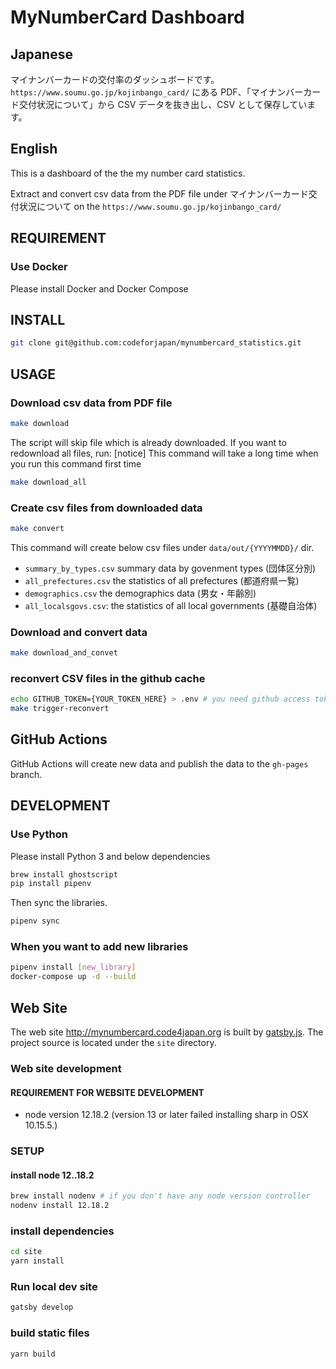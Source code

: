 # MyNumberCard Dashboard

## Japanese

マイナンバーカードの交付率のダッシュボードです。
`https://www.soumu.go.jp/kojinbango_card/` にある PDF、「マイナンバーカード交付状況について」から CSV データを抜き出し、CSV として保存しています。

## English

This is a dashboard of the the my number card statistics.

Extract and convert csv data from the PDF file under マイナンバーカード交付状況について on the `https://www.soumu.go.jp/kojinbango_card/`

## REQUIREMENT

### Use Docker

Please install Docker and Docker Compose

## INSTALL

```bash
git clone git@github.com:codeforjapan/mynumbercard_statistics.git
```

## USAGE

### Download csv data from PDF file

```bash
make download
```

The script will skip file which is already downloaded. If you want to redownload all files, run:
[notice] This command will take a long time when you run this command first time

```bash
make download_all
```

### Create csv files from downloaded data

```bash
make convert
```

This command will create below csv files under `data/out/{YYYYMMDD}/` dir.

- `summary_by_types.csv` summary data by govenment types (団体区分別)
- `all_prefectures.csv` the statistics of all prefectures (都道府県一覧)
- `demographics.csv` the demographics data (男女・年齢別)
- `all_localsgovs.csv`: the statistics of all local governments (基礎自治体)

### Download and convert data

```bash
make download_and_convet
```

### reconvert CSV files in the github cache

```bash
echo GITHUB_TOKEN={YOUR_TOKEN_HERE} > .env # you need github access token for trigger action event
make trigger-reconvert
```

## GitHub Actions

GitHub Actions will create new data and publish the data to the `gh-pages` branch.

## DEVELOPMENT

### Use Python

Please install Python 3 and below dependencies

```bash
brew install ghostscript
pip install pipenv
```

Then sync the libraries.

```bash
pipenv sync
```

### When you want to add new libraries

```bash
pipenv install [new_library]
docker-compose up -d --build
```

## Web Site

The web site <http://mynumbercard.code4japan.org> is built by [gatsby.js](https://www.gatsbyjs.org/).
The project source is located under the `site` directory.

### Web site development

#### REQUIREMENT FOR WEBSITE DEVELOPMENT

- node version 12.18.2 (version 13 or later failed installing sharp in OSX 10.15.5.)

### SETUP

#### install node 12..18.2

```bash
brew install nodenv # if you don't have any node version controller
nodenv install 12.18.2
```

### install dependencies

```bash
cd site
yarn install
```

### Run local dev site

```bash
gatsby develop
```

### build static files

```bash
yarn build
```
